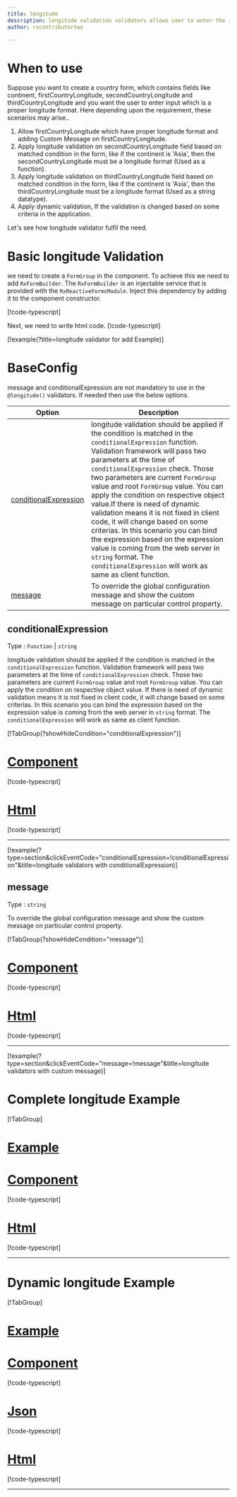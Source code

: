 ```yaml
---
title: longitude
description: longitude validation validators allows user to enter the input which is in the proper longitude format.
author: rxcontributortwo

---
```

# When to use
Suppose you want to create a country form, which contains fields like continent, firstCountryLongitude, secondCountryLongitude and thirdCountryLongitude and you want the user to enter input which is a proper longitude format. Here depending upon the requirement, these scenarios may arise..
1. Allow firstCountryLongitude which have proper longitude format and adding Custom Message on firstCountryLongitude.
2. Apply longitude validation on secondCountryLongitude field based on matched condition in the form, like if the continent is 'Asia', then the secondCountryLongitude must be a longitude format (Used as a function).
3. Apply longitude validation on thirdCountryLongitude field based on matched condition in the form, like if the continent is 'Asia', then the thirdCountryLongitude must be a longitude format (Used as a string datatype).
4. Apply dynamic validation, If the validation is changed based on some criteria in the application.

Let's see how longitude validator fulfil the need.

# Basic longitude Validation

we need to create a `FormGroup` in the component. To achieve this we need to add `RxFormBuilder`. The `RxFormBuilder` is an injectable service that is provided with the `RxReactiveFormsModule`. Inject this dependency by adding it to the component constructor.

[!code-typescript[](\assets\examples\reactive-form-validators\validators\longitude\add\longitude-add.component.ts?type=section)]

Next, we need to write html code.
[!code-typescript[](\assets\examples\reactive-form-validators\validators\longitude\add\longitude-add.component.html?type=section)]

[!example(?title=longitude validator for add Example)]
<app-longitude-add-validator></app-longitude-add-validator>

# BaseConfig
message and conditionalExpression are not mandatory to use in the `@longitude()` validators. If needed then use the below options.

|Option | Description |
|--- | ---- |
|[conditionalExpression](#conditionalExpression) | longitude validation should be applied if the condition is matched in the `conditionalExpression` function. Validation framework will pass two parameters at the time of `conditionalExpression` check. Those two parameters are current `FormGroup` value and root `FormGroup` value. You can apply the condition on respective object value.If there is need of dynamic validation means it is not fixed in client code, it will change based on some criterias. In this scenario you can bind the expression based on the expression value is coming from the web server in `string` format. The `conditionalExpression` will work as same as client function. |
|[message](#message) | To override the global configuration message and show the custom message on particular control property. |

## conditionalExpression 
Type :  `Function`  |  `string` 

longitude validation should be applied if the condition is matched in the `conditionalExpression` function. Validation framework will pass two parameters at the time of `conditionalExpression` check. Those two parameters are current `FormGroup` value and root `FormGroup` value. You can apply the condition on respective object value.
If there is need of dynamic validation means it is not fixed in client code, it will change based on some criterias. In this scenario you can bind the expression based on the expression value is coming from the web server in `string` format. The `conditionalExpression` will work as same as client function.

[!TabGroup(?showHideCondition="conditionalExpression")]
# [Component](#tab\conditionalExpressionComponent)
[!code-typescript[](\assets\examples\reactive-form-validators\validators\longitude\conditionalExpression\longitude-conditional-expressions.component.ts)]
# [Html](#tab\conditionalExpressionHtml)
[!code-typescript[](\assets\examples\reactive-form-validators\validators\longitude\conditionalExpression\longitude-conditional-expressions.component.html)]
***

[!example(?type=section&clickEventCode="conditionalExpression=!conditionalExpression"&title=longitude validators with conditionalExpression)]
<app-longitude-conditionalExpression-validator></app-longitude-conditionalExpression-validator>

## message 
Type :  `string` 

To override the global configuration message and show the custom message on particular control property.

[!TabGroup(?showHideCondition="message")]
# [Component](#tab\messageComponent)
[!code-typescript[](\assets\examples\reactive-form-validators\validators\longitude\message\longitude-message.component.ts)]
# [Html](#tab\messageHtml)
[!code-typescript[](\assets\examples\reactive-form-validators\validators\longitude\message\longitude-message.component.html)]
***

[!example(?type=section&clickEventCode="message=!message"&title=longitude validators with custom message)]
<app-longitude-message-validator></app-longitude-message-validator>

# Complete longitude Example
[!TabGroup]
# [Example](#tab\completeexample)
<app-longitude-complete-validator></app-longitude-complete-validator>
# [Component](#tab\completecomponent)
[!code-typescript[](\assets\examples\reactive-form-validators\validators\longitude\complete\longitude-complete.component.ts)]
# [Html](#tab\completehtml)
[!code-typescript[](\assets\examples\reactive-form-validators\validators\longitude\complete\longitude-complete.component.html)]
***

# Dynamic longitude Example
[!TabGroup]
# [Example](#tab\dynamicexample)
<app-longitude-dynamic-validator></app-longitude-dynamic-validator>
# [Component](#tab\dynamiccomponent)
[!code-typescript[](\assets\examples\reactive-form-validators\validators\longitude\dynamic\longitude-dynamic.component.ts)]
# [Json](#tab\dynamicjson)
[!code-typescript[](\assets\examples\reactive-form-validators\validators\longitude\dynamic\dynamic.json)]
# [Html](#tab\dynamichtml)
[!code-typescript[](\assets\examples\reactive-form-validators\validators\longitude\dynamic\longitude-dynamic.component.html)]
***